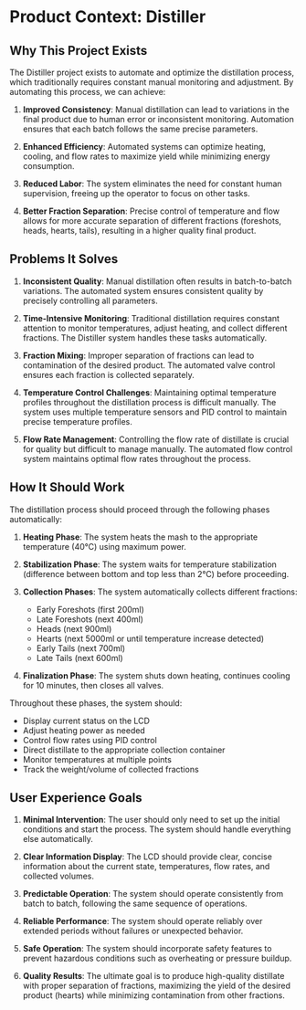 # Product Context: Distiller

## Why This Project Exists

The Distiller project exists to automate and optimize the distillation process, which traditionally requires constant manual monitoring and adjustment. By automating this process, we can achieve:

1. **Improved Consistency**: Manual distillation can lead to variations in the final product due to human error or inconsistent monitoring. Automation ensures that each batch follows the same precise parameters.

2. **Enhanced Efficiency**: Automated systems can optimize heating, cooling, and flow rates to maximize yield while minimizing energy consumption.

3. **Reduced Labor**: The system eliminates the need for constant human supervision, freeing up the operator to focus on other tasks.

4. **Better Fraction Separation**: Precise control of temperature and flow allows for more accurate separation of different fractions (foreshots, heads, hearts, tails), resulting in a higher quality final product.

## Problems It Solves

1. **Inconsistent Quality**: Manual distillation often results in batch-to-batch variations. The automated system ensures consistent quality by precisely controlling all parameters.

2. **Time-Intensive Monitoring**: Traditional distillation requires constant attention to monitor temperatures, adjust heating, and collect different fractions. The Distiller system handles these tasks automatically.

3. **Fraction Mixing**: Improper separation of fractions can lead to contamination of the desired product. The automated valve control ensures each fraction is collected separately.

4. **Temperature Control Challenges**: Maintaining optimal temperature profiles throughout the distillation process is difficult manually. The system uses multiple temperature sensors and PID control to maintain precise temperature profiles.

5. **Flow Rate Management**: Controlling the flow rate of distillate is crucial for quality but difficult to manage manually. The automated flow control system maintains optimal flow rates throughout the process.

## How It Should Work

The distillation process should proceed through the following phases automatically:

1. **Heating Phase**: The system heats the mash to the appropriate temperature (40°C) using maximum power.

2. **Stabilization Phase**: The system waits for temperature stabilization (difference between bottom and top less than 2°C) before proceeding.

3. **Collection Phases**: The system automatically collects different fractions:
   - Early Foreshots (first 200ml)
   - Late Foreshots (next 400ml)
   - Heads (next 900ml)
   - Hearts (next 5000ml or until temperature increase detected)
   - Early Tails (next 700ml)
   - Late Tails (next 600ml)

4. **Finalization Phase**: The system shuts down heating, continues cooling for 10 minutes, then closes all valves.

Throughout these phases, the system should:
- Display current status on the LCD
- Adjust heating power as needed
- Control flow rates using PID control
- Direct distillate to the appropriate collection container
- Monitor temperatures at multiple points
- Track the weight/volume of collected fractions

## User Experience Goals

1. **Minimal Intervention**: The user should only need to set up the initial conditions and start the process. The system should handle everything else automatically.

2. **Clear Information Display**: The LCD should provide clear, concise information about the current state, temperatures, flow rates, and collected volumes.

3. **Predictable Operation**: The system should operate consistently from batch to batch, following the same sequence of operations.

4. **Reliable Performance**: The system should operate reliably over extended periods without failures or unexpected behavior.

5. **Safe Operation**: The system should incorporate safety features to prevent hazardous conditions such as overheating or pressure buildup.

6. **Quality Results**: The ultimate goal is to produce high-quality distillate with proper separation of fractions, maximizing the yield of the desired product (hearts) while minimizing contamination from other fractions.
